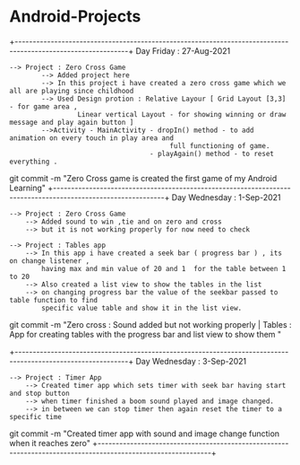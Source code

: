 # Android-Projects


+-------------------------------------------------------------------------------------------------------------+
Day Friday : 27-Aug-2021

	--> Project : Zero Cross Game
			--> Added project here
			--> In this project i have created a zero cross game which we all are playing since childhood
			--> Used Design protion : Relative Layour [ Grid Layout [3,3] - for game area ,
					 Linear vertical Layout - for showing winning or draw message and play again button ]
			-->Activity - MainActivity - dropIn() method - to add animation on every touch in play area and
											full functioning of game.
									   - playAgain() method - to reset everything .	

git commit -m "Zero Cross game is created the first game of my Android Learning"
+-------------------------------------------------------------------------------------------------------------+
Day Wednesday : 1-Sep-2021

	--> Project : Zero Cross Game
		--> Added sound to win ,tie and on zero and cross
		--> but it is not working properly for now need to check

	--> Project : Tables app
		--> In this app i have created a seek bar ( progress bar ) , its on change listener , 
			having max and min value of 20 and 1  for the table between 1 to 20
		--> Also created a list view to show the tables in the list
		--> on changing progress bar the value of the seekbar passed to table function to find
			specific value table and show it in the list view.

git commit -m "Zero cross : Sound added but not working properly | Tables : App for creating tables with the 
progress bar and list view to show them "

+-------------------------------------------------------------------------------------------------------------+
Day Wednesday : 3-Sep-2021

	--> Project : Timer App
		--> Created timer app which sets timer with seek bar having start and stop button
		--> when timer finished a boom sound played and image changed.
		--> in between we can stop timer then again reset the timer to a specific time

git commit -m "Created timer app with sound and image change function when it reaches zero"
+-------------------------------------------------------------------------------------------------------------+